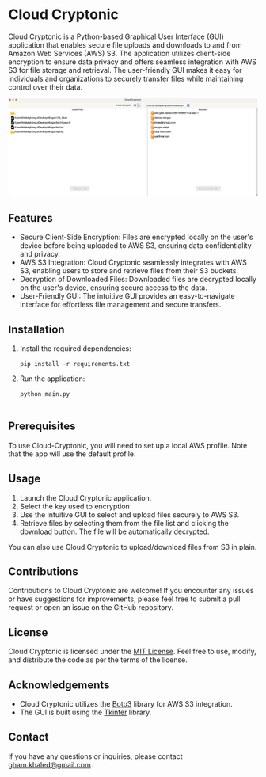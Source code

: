 # Cloud Cryptonic

Cloud Cryptonic is a Python-based Graphical User Interface (GUI) application that enables secure file uploads and downloads to and from Amazon Web Services (AWS) S3. The application utilizes client-side encryption to ensure data privacy and offers seamless integration with AWS S3 for file storage and retrieval. The user-friendly GUI makes it easy for individuals and organizations to securely transfer files while maintaining control over their data.

![Cloud Cryptonic Screenshot](icons/main.png)

## Features

- Secure Client-Side Encryption: Files are encrypted locally on the user's device before being uploaded to AWS S3, ensuring data confidentiality and privacy.
- AWS S3 Integration: Cloud Cryptonic seamlessly integrates with AWS S3, enabling users to store and retrieve files from their S3 buckets.
- Decryption of Downloaded Files: Downloaded files are decrypted locally on the user's device, ensuring secure access to the data.
- User-Friendly GUI: The intuitive GUI provides an easy-to-navigate interface for effortless file management and secure transfers.

## Installation

1. Install the required dependencies:
   ```shell
   pip install -r requirements.txt
2. Run the application:
   ```shell
   python main.py


## Prerequisites
To use Cloud-Cryptonic, you will need to set up a local AWS profile. Note that the app will use the default profile. 

## Usage

1. Launch the Cloud Cryptonic application.
2. Select the key used to encryption
3. Use the intuitive GUI to select and upload files securely to AWS S3.
4. Retrieve files by selecting them from the file list and clicking the download button. The file will be automatically decrypted.

You can also use Cloud Cryptonic to upload/download files from S3 in plain.

## Contributions

Contributions to Cloud Cryptonic are welcome! If you encounter any issues or have suggestions for improvements, please feel free to submit a pull request or open an issue on the GitHub repository.

## License

Cloud Cryptonic is licensed under the [MIT License](LICENSE). Feel free to use, modify, and distribute the code as per the terms of the license.

## Acknowledgements

- Cloud Cryptonic utilizes the [Boto3](https://boto3.amazonaws.com/v1/documentation/api/latest/index.html) library for AWS S3 integration.
- The GUI is built using the [Tkinter](https://docs.python.org/3/library/tkinter.html) library.

## Contact

If you have any questions or inquiries, please contact [gham.khaled@gmail.com](mailto:gham.khaled@gmail.com).
